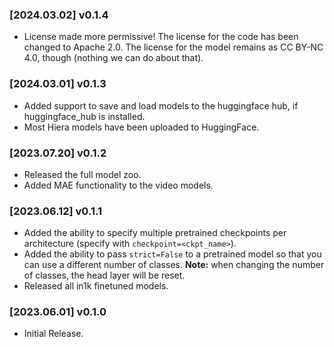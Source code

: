 ### **[2024.03.02]** v0.1.4
 - License made more permissive! The license for the code has been changed to Apache 2.0. The license for the model remains as CC BY-NC 4.0, though (nothing we can do about that).

### **[2024.03.01]** v0.1.3
 - Added support to save and load models to the huggingface hub, if huggingface_hub is installed.
 - Most Hiera models have been uploaded to HuggingFace.

### **[2023.07.20]** v0.1.2
 - Released the full model zoo.
 - Added MAE functionality to the video models.

### **[2023.06.12]** v0.1.1
 - Added the ability to specify multiple pretrained checkpoints per architecture (specify with `checkpoint=<ckpt_name>`).
 - Added the ability to pass `strict=False` to a pretrained model so that you can use a different number of classes. **Note:** when changing the number of classes, the head layer will be reset.
 - Released all in1k finetuned models.

### **[2023.06.01]** v0.1.0
 - Initial Release.
